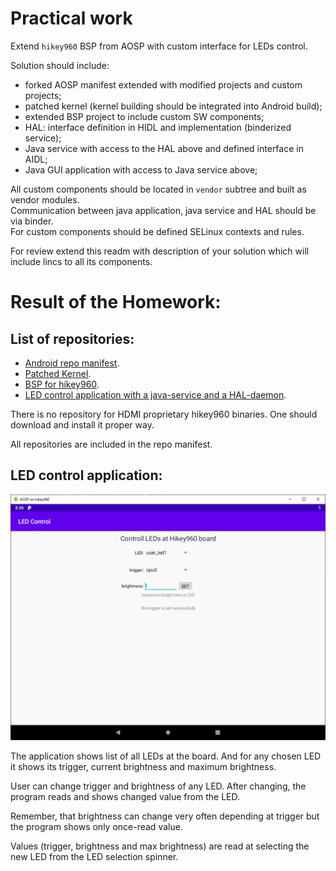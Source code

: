 # Practical work

Extend `hikey960` BSP from AOSP with custom interface for LEDs control.

Solution should include:
- forked AOSP manifest extended with modified projects and custom projects;
- patched kernel
(kernel building should be integrated into Android build);
- extended BSP project to include custom SW components;
- HAL: interface definition in HIDL and implementation (binderized service);
- Java service with access to the HAL above and defined interface in AIDL;
- Java GUI application with access to Java service above;

All custom components should be located in `vendor` subtree and built as vendor modules.  
Communication between java application, java service and HAL should be via binder.  
For custom components should be defined SELinux contexts and rules.

For review extend this readm with description of your solution
which will include lincs to all its components.



# Result of the Homework:
## List of repositories:
- [Android repo manifest](https://github.com/Coolbash/android_manifest/tree/gl-hikey960-2020). 
- [Patched Kernel](https://github.com/Coolbash/hikey-linaro-kernel/tree/gl-hikey960-4.9-2020).
- [BSP for hikey960](https://github.com/Coolbash/hikey-linaro-device/tree/gl-hikey960-2020). 
- [LED control application with a java-service and a HAL-daemon](https://github.com/Coolbash/hikey-linaro-led).

There is no repository for HDMI proprietary hikey960 binaries. One should download and install it proper way.

All repositories are included in the repo manifest.

## LED control application:
![screenshot](screenshot.png)

The application shows list of all LEDs at the board. And for any chosen LED it shows its trigger, current brightness and maximum brightness.

User can change trigger and brightness of any LED. After changing, the program reads and shows changed value from the LED.

Remember, that brightness can change very often depending at trigger but the program shows only once-read value.

Values (trigger, brightness and max brightness) are read at selecting the new LED from the LED selection spinner.

